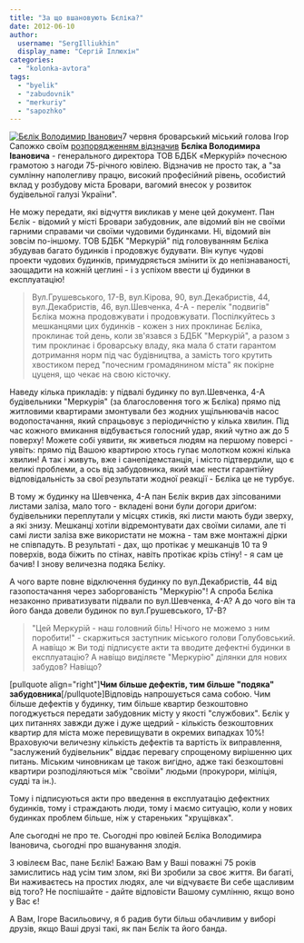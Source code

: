 ```yaml
---
title: "За що вшановують Бєліка?"
date: 2012-06-10
author: 
  username: "SergIlliukhin"
  display_name: "Сергій Іллюхін"
categories: 
  - "kolonka-avtora"
tags: 
  - "byelik"
  - "zabudovnik"
  - "merkuriy"
  - "sapozhko"
---
```


[![](https://mpz.brovary.org/wp-content/uploads/2012/06/Byelik-Volodimir-Ivanovich.jpg "Бєлік Володимир Іванович")](https://mpz.brovary.org/wp-content/uploads/2012/06/Byelik-Volodimir-Ivanovich.jpg)7 червня броварський міський голова Ігор Сапожко своїм [розпорядженням відзначив](http://docs.pravo-znaty.org.ua/p2947/07.06.2012/47 "Розпорядження броварського міського голови") **Бєліка Володимира Івановича** - генерального директора ТОВ БДБК «Меркурій» почесною грамотою з нагоди 75-річного ювілею. Відзначив не просто так, а "за сумлінну наполегливу працю, високий професійний рівень, особистий вклад у розбудову міста Бровари, вагомий внесок у розвиток будівельної галузі України".

Не можу передати, які відчуття викликав у мене цей документ. Пан Бєлік - відомий у місті Бровари забудовник, але відомий він не своїми гарними справами чи своїми чудовими будинками. Ні, відомий він зовсім по-іншому. ТОВ БДБК "Меркурій" під головуванням Бєліка збудував багато будинків і продовжує будувати. Він купує чудові проекти чудових будинків, примудряється змінити їх до непізнаваності, заощадити на кожній цеглині - і з успіхом ввести ці будинки в експлуатацію!

> Вул.Грушевського, 17-В, вул.Кірова, 90, вул.Декабристів, 44, вул.Декабристів, 46, вул.Шевченка, 4-А - перелік "подвигів" Бєліка можна продовжувати і продовжувати. Поспілкуйтесь з мешканцями цих будинків - кожен з них проклинає Бєліка, проклинає той день, коли зв'язався з БДБК "Меркурій", а разом з тим проклинає і броварську владу, яка мала б стати гарантом дотримання норм під час будівництва, а замість того крутить хвостиком перед "почесним громадянином міста" як покірне цуценя, що чекає на свою кісточку.

Наведу кілька прикладів: у підвалі будинку по вул.Шевченка, 4-А будівельники "Меркурія" (за благословення того ж Бєліка) прямо під житловими квартирами змонтували без жодних ущільнювачів насос водопостачання, який спрацьовує з періодичністю у кілька хвилин. Під час кожного вмикання відбувається голосний удар, який чутно аж до 5 поверху! Можете собі уявити, як живеться людям на першому поверсі - уявіть: прямо під Вашою квартирою хтось гупає молотком кожні кілька хвилин! А так і живуть, вже і санепідемстанція, і місто підтвердили, що є великі проблеми, а ось від забудовника, який має нести гарантійну відповідальність за свої результати жодної реакції - Бєліка це не турбує.

В тому ж будинку на Шевченка, 4-А пан Бєлік вкрив дах зіпсованими листами заліза, мало того - вкладені вони були догори дриґом: будівельники переплутали у місцях стиків, які листи мають буди зверху, а які знизу. Мешканці хотіли відремонтувати дах своїми силами, але ті самі листи заліза вже використати не можна - там вже монтажні дірки не співпадуть. В результаті - дах, що протікає у мешканців 10 та 9 поверхів, вода біжить по стінах, навіть протікає крізь стіну! - я сам це бачив! І знову величезна подяка Бєліку.

А чого варте повне відключення будинку по вул.Декабристів, 44 від газопостачання через заборгованість "Меркурію"! А спроба Бєліка незаконно приватизувати підвали по вул.Шевченка, 4-А? А до чого він та його банда довели будинок по вул.Грушевського, 17-В?

> "Цей Меркурій - наш головний біль! Нічого не можемо з ним поробити!" - скаржиться заступник міського голови Голубовський. А навіщо ж Ви тоді підписуєте акти та вводите дефектні будинки в експлуатацію? А навіщо виділяєте "Меркурію" ділянки для нових забудов? Навіщо?

\[pullquote align="right"\]**Чим більше дефектів, тим більше "подяка" забудовника**\[/pullquote\]Відповідь напрошується сама собою. Чим більше дефектів у будинку, тим більше квартир безкоштовно погоджується передати забудовник місту у якості "службових". Бєлік у цих питаннях завжди дуже і дуже щедрий - кількість безкоштовних квартир для міста може перевищувати в окремих випадках 10%! Враховуючи величезну кількість дефектів та вартість їх виправлення, "заслужений будівельник" віддає перевагу спрощеному вирішенню цих питань. Міським чиновникам це також вигідно, адже такі безкоштовні квартири розподіляються між "своїми" людьми (прокурори, міліція, судді та ін.).

Тому і підписуються акти про введення в експлуатацію дефектних будинків, тому і страждають люди, тому і маємо ситуацію, коли у нових будинках проблем більше, ніж у стареньких "хрущівках".

Але сьогодні не про те. Сьогодні про ювілей Бєліка Володимира Івановича, сьогодні про вшанування злодія.

З ювілеєм Вас, пане Бєлік! Бажаю Вам у Ваші поважні 75 років замислитись над усім тим злом, які Ви зробили за своє життя. Ви багаті, Ви наживаєтесь на простих людях, але чи відчуваєте Ви себе щасливим від того? Не поспішайте - дайте відповісти Вашому сумлінню, якщо воно у Вас є!

А Вам, Ігоре Васильовичу, я б радив бути більш обачливим у виборі друзів, якщо Ваші друзі такі, як пан Бєлік та його банда.
